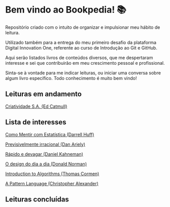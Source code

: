 # Bem vindo ao Bookpedia! :books:

Repositório criado com o intuito de organizar e impulsionar meu hábito de leitura.

Utilizado também para a entrega do meu primeiro desafio da plataforma Digital Innovation One, referente ao curso de Introdução ao Git e GitHub.

Aqui serão listados livros de conteúdos diversos, que me despertaram interesse e sei que contribuirão em meu crescimento pessoal e profissional.

Sinta-se à vontade para me indicar leituras, ou iniciar uma conversa sobre algum livro específico. Todo conhecimento é muito bem vindo!

## Leituras em andamento

[Criatividade S.A. (Ed Catmull)](https://www.google.com.br/books/edition/Criatividade_S_A/BM1TBQAAQBAJ?hl=pt-BR&gbpv=0)

## Lista de interesses

[Como Mentir com Estatística (Darrell Huff)](https://www.google.com.br/books/edition/Como_mentir_com_estat%C3%ADstica/6UQlDAAAQBAJ?hl=pt-BR&gbpv=0)

[Previsivelmente irracional (Dan Ariely)](https://www.google.com.br/books/edition/Previsivelmente_irracional/wMb1DwAAQBAJ?hl=pt-BR&gbpv=0)

[Rápido e devagar (Daniel Kahneman)](https://www.google.com.br/books/edition/R%C3%A1pido_e_devagar/d3FloqhQHgQC?hl=pt-BR&gbpv=0)

[O design do dia a dia (Donald Norman)](https://www.google.com.br/books/edition/O_design_do_dia_a_dia/IVRVDwAAQBAJ?hl=pt-BR&gbpv=0)

[Introduction to Algorithms (Thomas Cormen)](https://www.google.com.br/books/edition/Introduction_to_Algorithms/i-bUBQAAQBAJ?hl=pt-BR&gbpv=0)

[A Pattern Language  (Christopher Alexander)](https://www.google.com.br/books/edition/A_Pattern_Language/FTpxDwAAQBAJ?hl=pt-BR&gbpv=0)

## Leituras concluídas

